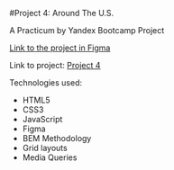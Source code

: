 #Project 4: Around The U.S.

A Practicum by Yandex Bootcamp Project

[Link to the project in Figma](https://www.figma.com/file/xM9rNsdK4iNcFJmDZho3Aw/Sprint-3%3A-From-Portland-to-Portland-%2F-desktop-%2B-mobile?node-id=500%3A0)


Link to project: [Project 4](https://jmmoseley.github.io/web_project_4/.)

Technologies used:
* HTML5
* CSS3 
* JavaScript
* Figma
* BEM Methodology
* Grid layouts
* Media Queries
